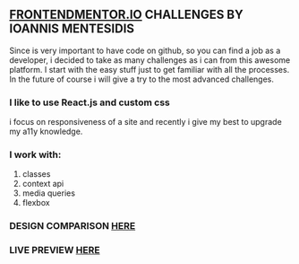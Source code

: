 ## [FRONTENDMENTOR.IO](https://www.frontendmentor.io/) CHALLENGES BY IOANNIS MENTESIDIS

Since is very important to have code on github, so you can find a job as a developer, i decided to take as many challenges as
i can from this awesome platform. I start with the easy stuff just to get familiar with all the processes. In the future of course i will give a try to the most advanced challenges.

### I like to use React.js and custom css
i focus on responsiveness of a site and recently i give my best to upgrade my a11y knowledge.

### I work with:
1. classes
2. context api
3. media queries
4. flexbox

### DESIGN COMPARISON [HERE](https://www.frontendmentor.io/solutions/interactivepricingcomponent-reactjs-qRWD4UpPc)

### LIVE PREVIEW [HERE](https://mentesidis-interacive-pricing.netlify.app)
